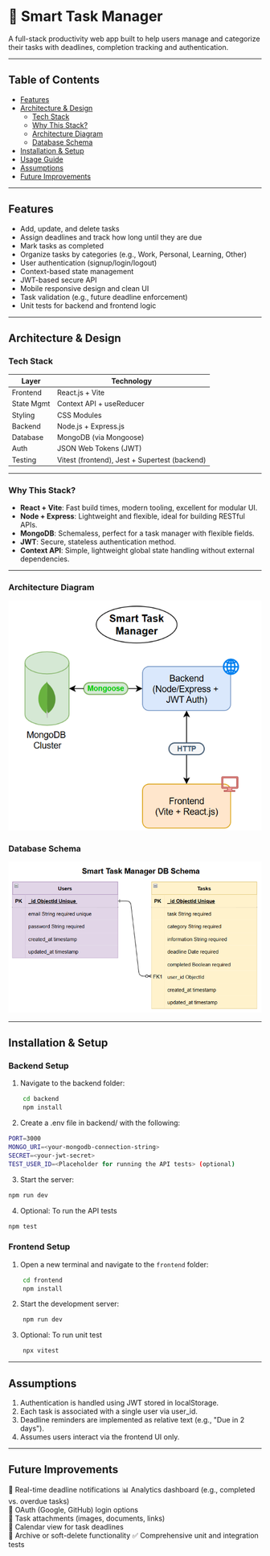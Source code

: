 # 📘 Smart Task Manager

A full-stack productivity web app built to help users manage and categorize their tasks with deadlines, completion tracking and authentication.

---

## Table of Contents

- [Features](#features)
- [Architecture & Design](#architecture--design)
  - [Tech Stack](#tech-stack)
  - [Why This Stack?](#why-this-stack)
  - [Architecture Diagram](#architecture-diagram)
  - [Database Schema](#database-schema)
- [Installation & Setup](#installation--setup)
- [Usage Guide](#usage-guide)
- [Assumptions](#assumptions)
- [Future Improvements](#future-improvements)

---

## Features

- Add, update, and delete tasks
- Assign deadlines and track how long until they are due
- Mark tasks as completed
- Organize tasks by categories (e.g., Work, Personal, Learning, Other)
- User authentication (signup/login/logout)
- Context-based state management
- JWT-based secure API
- Mobile responsive design and clean UI
- Task validation (e.g., future deadline enforcement)
- Unit tests for backend and frontend logic

---

## Architecture & Design

### Tech Stack

| Layer          | Technology                 |
|----------------|----------------------------|
| Frontend       | React.js + Vite            |
| State Mgmt     | Context API + useReducer   |
| Styling        | CSS Modules                |
| Backend        | Node.js + Express.js       |
| Database       | MongoDB (via Mongoose)     |
| Auth           | JSON Web Tokens (JWT)      |
| Testing        | Vitest (frontend), Jest + Supertest (backend) |

---

### Why This Stack?

- **React + Vite**: Fast build times, modern tooling, excellent for modular UI.
- **Node + Express**: Lightweight and flexible, ideal for building RESTful APIs.
- **MongoDB**: Schemaless, perfect for a task manager with flexible fields.
- **JWT**: Secure, stateless authentication method.
- **Context API**: Simple, lightweight global state handling without external dependencies.

---

### Architecture Diagram

![Architecure](images/ArchitectureDiagram-SmartTaskManager.png)

### Database Schema

![DB_Schema](images/DB-Schema-SmartTaskManager.png)

---

## Installation & Setup

### Backend Setup

1. Navigate to the backend folder:
```bash
    cd backend
    npm install
```
2. Create a .env file in backend/ with the following:

```bash
PORT=3000
MONGO_URI=<your-mongodb-connection-string>
SECRET=<your-jwt-secret>
TEST_USER_ID=<Placeholder for running the API tests> (optional)
```

3. Start the server:

```bash
npm run dev
```

4. Optional: To run the API tests
```bash
npm test
```

### Frontend Setup

1. Open a new terminal and navigate to the `frontend` folder:

```bash
    cd frontend
    npm install
```
2. Start the development server:

```bash
    npm run dev
```

3. Optional: To run unit test
```bash
    npx vitest
```

---

## Assumptions
1. Authentication is handled using JWT stored in localStorage.
2. Each task is associated with a single user via user_id.
3. Deadline reminders are implemented as relative text (e.g., "Due in 2 days").
4. Assumes users interact via the frontend UI only.

---

## Future Improvements
🔔 Real-time deadline notifications
📊 Analytics dashboard (e.g., completed vs. overdue tasks)   
🔐 OAuth (Google, GitHub) login options  
📁 Task attachments (images, documents, links)    
📅 Calendar view for task deadlines  
📂 Archive or soft-delete functionality 
✅ Comprehensive unit and integration tests 